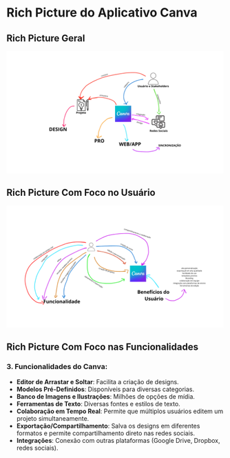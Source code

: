 # Rich Picture do Aplicativo Canva

## Rich Picture Geral

![Rich Picture Geral](images/rich_picture_Geral_Luiza.png)

## Rich Picture Com Foco no Usuário

![Rich Picture Usuário](images/rich_picture_Usuario.png)

## Rich Picture Com Foco nas Funcionalidades




### 3. Funcionalidades do Canva:
- **Editor de Arrastar e Soltar**: Facilita a criação de designs.
- **Modelos Pré-Definidos**: Disponíveis para diversas categorias.
- **Banco de Imagens e Ilustrações**: Milhões de opções de mídia.
- **Ferramentas de Texto**: Diversas fontes e estilos de texto.
- **Colaboração em Tempo Real**: Permite que múltiplos usuários editem um projeto simultaneamente.
- **Exportação/Compartilhamento**: Salva os designs em diferentes formatos e permite compartilhamento direto nas redes sociais.
- **Integrações**: Conexão com outras plataformas (Google Drive, Dropbox, redes sociais).

